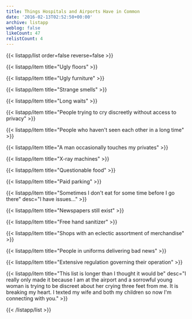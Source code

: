 ```yaml
---
title: Things Hospitals and Airports Have in Common
date: '2016-02-13T02:52:50+00:00'
archive: listapp
weblog: false
likeCount: 47
relistCount: 4
---
```



{{< listapp/list order=false reverse=false >}}

   {{< listapp/item title="Ugly floors" >}}

   {{< listapp/item title="Ugly furniture" >}}

   {{< listapp/item title="Strange smells" >}}

   {{< listapp/item title="Long waits" >}}

   {{< listapp/item title="People trying to cry discreetly without access to privacy" >}}

   {{< listapp/item title="People who haven't seen each other in a long time" >}}

   {{< listapp/item title="A man occasionally touches my privates" >}}

   {{< listapp/item title="X-ray machines" >}}

   {{< listapp/item title="Questionable food" >}}

   {{< listapp/item title="Paid parking" >}}

   {{< listapp/item title="Sometimes I don't eat for some time before I go there"
      desc="I have issues..." >}}

   {{< listapp/item title="Newspapers still exist" >}}

   {{< listapp/item title="Free hand sanitizer" >}}

   {{< listapp/item title="Shops with an eclectic assortment of merchandise" >}}

   {{< listapp/item title="People in uniforms delivering bad news" >}}

   {{< listapp/item title="Extensive regulation governing their operation" >}}

   {{< listapp/item title="This list is longer than I thought it would be"
      desc="I really only made it because I am at the airport and a sorrowful young woman is trying to be discreet about her crying three feet from me. It is breaking my heart. I texted my wife and both my children so now I'm connecting with you." >}}

{{< /listapp/list >}}
